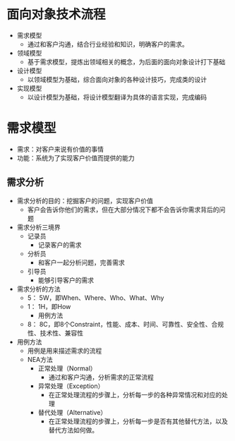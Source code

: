 # 面向对象技术流程
- 需求模型
    * 通过和客户沟通，结合行业经验和知识，明确客户的需求。
- 领域模型
    * 基于需求模型，提炼出领域相关的概念，为后面的面向对象设计打下基础
- 设计模型
    * 以领域模型为基础，综合面向对象的各种设计技巧，完成类的设计
- 实现模型
    * 以设计模型为基础，将设计模型翻译为具体的语言实现，完成编码


# 需求模型
- 需求：对客户来说有价值的事情
- 功能：系统为了实现客户价值而提供的能力

## 需求分析
- 需求分析的目的：挖掘客户的问题，实现客户价值
    * 客户会告诉你他们的需求，但在大部分情况下都不会告诉你需求背后的问题
- 需求分析三境界
    * 记录员
        * 记录客户的需求
    * 分析员
        * 和客户一起分析问题，完善需求
    * 引导员
        * 能够引导客户的需求
- 需求分析的方法
    * 5： 5W，即When、Where、Who、What、Why
    * 1： 1H，即How
        * 用例方法
    * 8： 8C，即8个Constraint，性能、成本、时间、可靠性、安全性、合规性、技术性、兼容性
- 用例方法
    * 用例是用来描述需求的流程
    * NEA方法
        * 正常处理（Normal）
            - 通过和客户沟通，分析需求的正常流程
        * 异常处理（Exception）
            - 在正常处理流程的步骤上，分析每一步的各种异常情况和对应的处理
        * 替代处理（Alternative）
            - 在正常处理流程的步骤上，分析每一步是否有其他替代方法，以及替代方法如何做。
